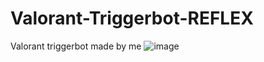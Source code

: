 # Valorant-Triggerbot-REFLEX
Valorant triggerbot made by me
![image](https://github.com/steeldig0/Valorant-Triggerbot-REFLEX/assets/114833660/bf2705fa-97c0-4712-86dd-c1b6005fbc7f)
